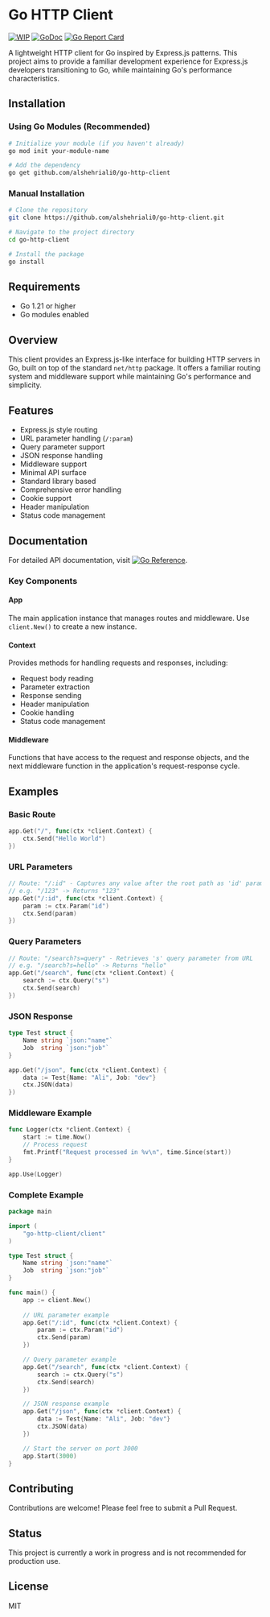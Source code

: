 # Go HTTP Client

[![WIP](https://img.shields.io/badge/status-WIP-yellow.svg)](https://github.com/yourusername/go-http-client)
[![GoDoc](https://godoc.org/github.com/alshehriali0/go-http-client?status.svg)](https://godoc.org/github.com/alshehriali0/go-http-client)
[![Go Report Card](https://goreportcard.com/badge/github.com/alshehriali0/go-http-client)](https://goreportcard.com/report/github.com/alshehriali0/go-http-client)

A lightweight HTTP client for Go inspired by Express.js patterns. This project aims to provide a familiar development experience for Express.js developers transitioning to Go, while maintaining Go's performance characteristics.

## Installation

### Using Go Modules (Recommended)

```bash
# Initialize your module (if you haven't already)
go mod init your-module-name

# Add the dependency
go get github.com/alshehriali0/go-http-client
```

### Manual Installation

```bash
# Clone the repository
git clone https://github.com/alshehriali0/go-http-client.git

# Navigate to the project directory
cd go-http-client

# Install the package
go install
```

## Requirements

- Go 1.21 or higher
- Go modules enabled

## Overview

This client provides an Express.js-like interface for building HTTP servers in Go, built on top of the standard `net/http` package. It offers a familiar routing system and middleware support while maintaining Go's performance and simplicity.

## Features

- Express.js style routing
- URL parameter handling (`/:param`)
- Query parameter support
- JSON response handling
- Middleware support
- Minimal API surface
- Standard library based
- Comprehensive error handling
- Cookie support
- Header manipulation
- Status code management

## Documentation

For detailed API documentation, visit [![Go Reference](https://pkg.go.dev/badge/github.com/AlshehriAli0/go-http-client.svg)](https://pkg.go.dev/github.com/AlshehriAli0/go-http-client).

### Key Components

#### App
The main application instance that manages routes and middleware. Use `client.New()` to create a new instance.

#### Context
Provides methods for handling requests and responses, including:
- Request body reading
- Parameter extraction
- Response sending
- Header manipulation
- Cookie handling
- Status code management

#### Middleware
Functions that have access to the request and response objects, and the next middleware function in the application's request-response cycle.

## Examples

### Basic Route
```go
app.Get("/", func(ctx *client.Context) {
    ctx.Send("Hello World")
})
```

### URL Parameters
```go
// Route: "/:id" - Captures any value after the root path as 'id' parameter
// e.g. "/123" -> Returns "123"
app.Get("/:id", func(ctx *client.Context) {
    param := ctx.Param("id")
    ctx.Send(param)
})
```

### Query Parameters
```go
// Route: "/search?s=query" - Retrieves 's' query parameter from URL
// e.g. "/search?s=hello" -> Returns "hello"
app.Get("/search", func(ctx *client.Context) {
    search := ctx.Query("s")
    ctx.Send(search)
})
```

### JSON Response
```go
type Test struct {
    Name string `json:"name"`
    Job  string `json:"job"`
}

app.Get("/json", func(ctx *client.Context) {
    data := Test{Name: "Ali", Job: "dev"}
    ctx.JSON(data)
})
```

### Middleware Example
```go
func Logger(ctx *client.Context) {
    start := time.Now()
    // Process request
    fmt.Printf("Request processed in %v\n", time.Since(start))
}

app.Use(Logger)
```

### Complete Example
```go
package main

import (
    "go-http-client/client"
)

type Test struct {
    Name string `json:"name"`
    Job  string `json:"job"`
}

func main() {
    app := client.New()
    
    // URL parameter example
    app.Get("/:id", func(ctx *client.Context) {
        param := ctx.Param("id")
        ctx.Send(param)
    })

    // Query parameter example
    app.Get("/search", func(ctx *client.Context) {
        search := ctx.Query("s")
        ctx.Send(search)
    })

    // JSON response example
    app.Get("/json", func(ctx *client.Context) {
        data := Test{Name: "Ali", Job: "dev"}
        ctx.JSON(data)
    })

    // Start the server on port 3000
    app.Start(3000)
}
```

## Contributing

Contributions are welcome! Please feel free to submit a Pull Request.

## Status

This project is currently a work in progress and is not recommended for production use.

## License

MIT 
